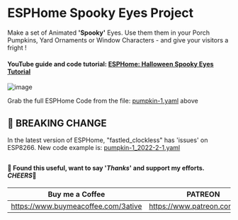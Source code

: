 # ESPHome Spooky Eyes Project

Make a set of Animated **'Spooky'** Eyes. Use them them in your Porch Pumpkins, Yard Ornaments or Window Characters - and give your visitors a fright ! 

#### YouTube guide and code tutorial: [ESPHome: Halloween Spooky Eyes Tutorial](https://youtu.be/vrzmGEdoSkc)

![image](https://user-images.githubusercontent.com/51385971/135012523-7c3ed6b8-7672-4878-b7f3-db5305827507.png)

Grab the full ESPHome Code from the file: [pumpkin-1.yaml](https://github.com/3ative/spooky-eyes/blob/main/pumpkin-1.yaml) above


## 🎁 BREAKING CHANGE
In the latest version of ESPHome, "fastled_clockless" has 'issues' on ESP8266.
New code example is: [pumpkin-1_2022-2-1.yaml](https://github.com/3ative/spooky-eyes/blob/main/pumpkin-1_2022-2-1.yaml)

##

#### 💖 Found this useful, want to say '*Thanks*' and support my efforts. *CHEERS*🍺
| Buy me a Coffee | PATREON |
|-----------------|---------|
| https://www.buymeacoffee.com/3ative | https://www.patreon.com/3ative |
